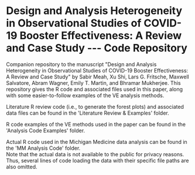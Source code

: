# Design and Analysis Heterogeneity in Observational Studies of COVID-19 Booster Effectiveness: A Review and Case Study --- Code Repository
Companion repository to the manuscript "Design and Analysis Heterogeneity in Observational Studies of COVID-19 Booster Effectiveness: A Review and Case Study" by Sabir Meah, Xu Shi, Lars G. Fritsche, Maxwell Salvatore, Abram Wagner, Emily T. Martin, and Bhramar Mukherjee.  This repository gives the R code and associated files used in this paper, along with some easier-to-follow examples of the VE analysis methods.

Literature R review code (i.e., to generate the forest plots) and associated data files can be found in the 'Literature Review & Examples' folder.

R code examples of the VE methods used in the paper can be found in the 'Analysis Code Examples' folder.

Actual R code used in the Michigan Medicine data analysis can be found in the 'MM Analysis Code' folder.  
Note that the actual data is not available to the public for privacy reasons.  Thus, several lines of code loading the data with their specific file paths are also omitted.
